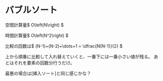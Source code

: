 # バブルソート

空間計算量$ O\left(N\right) $

時間計算量$ O\left(N^2\right) $

比較の回数は$ (N-1)+(N-2)+\dots+1 = \dfrac{N(N-1)}{2} $

上から順番に比較して入れ替えていくと、一番下には一番小さい値が残る。
あとはそれを要素の回数分行うだけ。

最悪の場合は[挿入ソート]と同じ感じかな？
